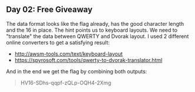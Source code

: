 Day 02: Free Giveaway
---------------------
The data format looks like the flag already, has the good character length and the 16 in place. The hint points us to keyboard layouts. We need to "translate" the data between QWERTY and Dvorak layout. I used 2 different online converters to get a satisfying result:

- <http://awsm-tools.com/text/keyboard-layout>
- <https://spyrosoft.com/tools/qwerty-to-dvorak-translator.html>

And in the end we get the flag by combining both outputs:

> HV16-SDhs-qqpf-zQLp-OQH4-2Xmg
